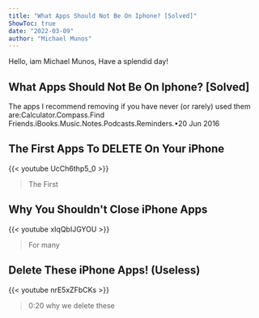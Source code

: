 ```yaml
---
title: "What Apps Should Not Be On Iphone? [Solved]"
ShowToc: true 
date: "2022-03-09"
author: "Michael Munos" 
---
```


Hello, iam Michael Munos, Have a splendid day!
## What Apps Should Not Be On Iphone? [Solved]
The apps I recommend removing if you have never (or rarely) used them are:Calculator.Compass.Find Friends.iBooks.Music.Notes.Podcasts.Reminders.•20 Jun 2016

## The First Apps To DELETE On Your iPhone
{{< youtube UcCh6thp5_0 >}}
>The First 

## Why You Shouldn't Close iPhone Apps
{{< youtube xIqQbIJGYOU >}}
>For many 

## Delete These iPhone Apps! (Useless)
{{< youtube nrE5xZFbCKs >}}
>0:20 why we delete these 

